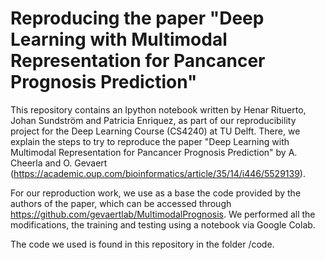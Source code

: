 # Reproducing the paper "Deep Learning with Multimodal Representation for Pancancer Prognosis Prediction"

This repository contains an Ipython notebook written by Henar Rituerto, Johan Sundström and Patricia Enriquez, as part of our reproducibility project for the Deep Learning Course (CS4240) at TU Delft. There, we explain the steps to try to reproduce the paper "Deep Learning with Multimodal Representation for Pancancer Prognosis Prediction" by A. Cheerla and O. Gevaert (https://academic.oup.com/bioinformatics/article/35/14/i446/5529139). 

For our reproduction work, we use as a base the code provided by the authors of the paper, which can be accessed through https://github.com/gevaertlab/MultimodalPrognosis. We performed all the modifications, the training and testing using a notebook via Google Colab.

The code we used is found in this repository in the folder /code.
